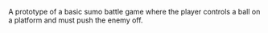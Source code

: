 A prototype of a basic sumo battle game where the player controls a ball on a platform and must push the enemy off.
